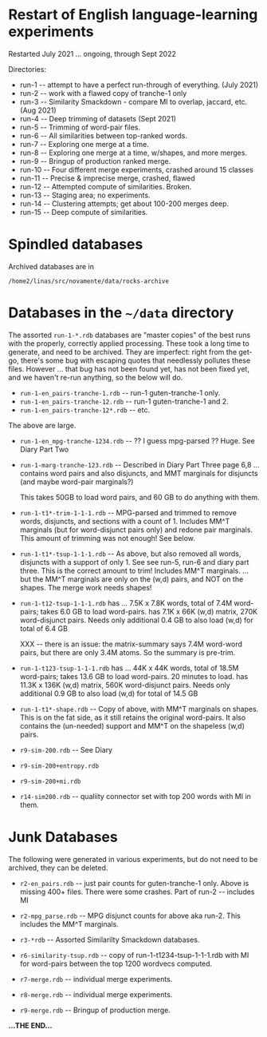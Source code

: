 Restart of English language-learning experiments
================================================
Restarted July 2021 ... ongoing, through Sept 2022

Directories:
* run-1 -- attempt to have a perfect run-through of everything. (July 2021)
* run-2 -- work with a flawed copy of tranche-1 only
* run-3 -- Similarity Smackdown - compare MI to overlap, jaccard, etc. (Aug 2021)
* run-4 -- Deep trimming of datasets (Sept 2021)
* run-5 -- Trimming of word-pair files.
* run-6 -- All similarities between top-ranked words.
* run-7 -- Exploring one merge at a time.
* run-8 -- Exploring one merge at a time, w/shapes, and more merges.
* run-9 -- Bringup of production ranked merge.
* run-10 -- Four different merge experiments, crashed around 15 classes
* run-11 -- Precise & imprecise merge, crashed, flawed
* run-12 -- Attempted compute of similarities. Broken.
* run-13 -- Staging area; no experiments.
* run-14 -- Clustering attempts; get about 100-200 merges deep.
* run-15 -- Deep compute of similarities.


Spindled databases
==================
Archived databases are in
```
/home2/linas/src/novamente/data/rocks-archive
```

Databases in the `~/data` directory
===================================
The assorted `run-1-*.rdb` databases are "master copies" of the best
runs with the properly, correctly applied processing.  These took
a long time to generate, and need to be archived. They are imperfect:
right from the get-go, there's some bug with escaping quotes that
needlessly pollutes these files. However ... that bug has not been
found yet, has not been fixed yet, and we haven't re-run anything,
so the below will do.

* `run-1-en_pairs-tranche-1.rdb` -- run-1 guten-tranche-1 only.
* `run-1-en_pairs-tranche-12.rdb` -- run-1 guten-tranche-1 and 2.
* `run-1-en_pairs-tranche-12*.rdb` -- etc.

The above are large.

* `run-1-en_mpg-tranche-1234.rdb` -- ?? I guess mpg-parsed ??
   Huge. See Diary Part Two

* `run-1-marg-tranche-123.rdb` -- Described in Diary Part Three
    page 6,8 ... contains word pairs and also disjuncts, and MMT
    marginals for disjuncts (and maybe word-pair marginals?)

    This takes 50GB to load word pairs, and 60 GB to do anything with
    them.

* `run-1-t1*-trim-1-1-1.rdb` -- MPG-parsed and trimmed to remove words,
     disjuncts, and sections with a count of 1. Includes MM^T marginals
     (but for word-disjunct pairs only) and redone pair marginals.
     This amount of trimming was not enough! See below.

* `run-1-t1*-tsup-1-1-1.rdb` -- As above, but also removed all words, disjuncts
     with a support of only 1. See see run-5, run-6 and diary part three.
     This is the correct amount to trim!  Includes MM^T marginals.
     ... but the MM^T marginals are only on the (w,d) pairs, and NOT
     on the shapes. The merge work needs shapes!

* `run-1-t12-tsup-1-1-1.rdb` has ... 7.5K x 7.8K words, total of 7.4M
     word-pairs; takes 6.0 GB to load word-pairs.
     has 7.1K x 66K (w,d) matrix, 270K word-disjunct pairs.
     Needs only additional 0.4 GB to also load (w,d) for total of 6.4 GB

     XXX -- there is an issue: the matrix-summary says 7.4M word-word
     pairs, but there are only 3.4M atoms. So the summary is pre-trim.

* `run-1-t123-tsup-1-1-1.rdb` has ... 44K x 44K words, total of 18.5M
     word-pairs; takes 13.6 GB to load word-pairs.  20 minutes to load.
     has 11.3K x 136K (w,d) matrix, 560K word-disjunct pairs.
     Needs only additional 0.9 GB to also load (w,d) for total of 14.5 GB

* `run-1-t1*-shape.rdb` -- Copy of above, with MM^T marginals on shapes.
     This is on the fat side, as it still retains the original
     word-pairs. It also contains the (un-needed) support and MM^T
     on the shapeless (w,d) pairs.

* `r9-sim-200.rdb` -- See Diary
* `r9-sim-200+entropy.rdb`
* `r9-sim-200+mi.rdb`

* `r14-sim200.rdb` -- qualiity connector set with top 200 words with MI
   in them.

Junk Databases
==============
The following were generated in various experiments, but do not
need to be archived, they can be deleted.

* `r2-en_pairs.rdb` -- just pair counts for guten-tranche-1 only.
     Above is missing 400+ files. There were some crashes.
     Part of run-2 -- includes MI

* `r2-mpg_parse.rdb` -- MPG disjunct counts for above aka run-2.
     This includes the MM^T marginals.

* `r3-*rdb` -- Assorted Similarilty Smackdown databases.

* `r6-similarity-tsup.rdb` -- copy of run-1-t1234-tsup-1-1-1.rdb with MI for
     word-pairs between the top 1200 wordvecs computed.

* `r7-merge.rdb` -- individual merge experiments.
* `r8-merge.rdb` -- individual merge experiments.
* `r9-merge.rdb` -- Bringup of production merge.

**...THE END...**
